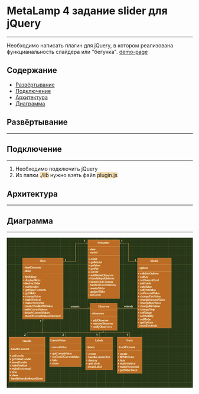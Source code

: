 # MetaLamp 4 задание slider для jQuery
***
Необходимо написать плагин для jQuery, в котором реализована функцианальность слайдера или "бегунка".
[demo-page](https://samirox66.github.io/ngSlider/)
## Содержание
* [Развёртывание](#развёртывание)
* [Подключение](#подключение)
* [Архитектура](#архитектура)
* [Диаграмма](#диаграмма)
## Развёртывание
***
## Подключение
***
1. Необходимо подключить jQuery
2. Из папки <span style="background-color: wheat">./lib</span> нужно взять файл <span style="background-color: wheat">plugin.js</span>
## Архитектура
***
## Диаграмма
***
![](umlDiagram.png)